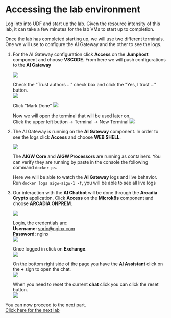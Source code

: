 # Accessing the lab environment


Log into into UDF and start up the lab. Given the resource intensity of this lab, it can take a few minutes for the lab VMs to start up to completion.

Once the lab has completed starting up, we will use two different terminals. One we will use to configure the AI Gateway and the other to see the logs.

1. For the AI Gateway configuration click **Access** on the **Jumphost** component and choose **VSCODE**. From here we will push configurations to the **AI Gateway**

   ![](/lab2/images/00.png)

   Check the "Trust authors ..." check box and click the "Yes, I trust ..." button.  
   ![](/lab2/images/00-1.png)   

   Click "Mark Done"
   ![](/lab2/images/00-2.png)   

   Now we will open the terminal that will be used later on.  
   Click the upper left button -> Terminal -> New Terminal
   ![](/lab2/images/00-3.png)   


2. The AI Gateway is running on the **AI Gateway** component. In order to see the logs click **Access** and choose **WEB SHELL**.

   ![](/lab2/images/01.png)

   The **AIGW Core** and **AIGW Processors** are running as containers. You can verify they are running by paste in the console the following command `docker ps`.

   Here we will be able to watch the **AI Gateway** logs and live behavior. Run `docker logs aigw-aigw-1 -f`, you will be able to see all live logs

3. Our interaction with the **AI Chatbot** will be done through the **Arcadia Crypto** application. Click **Access** on the **Microk8s** component and choose **ARCADIA ONPREM**.

   ![](/lab2/images/02.png)  

   Login, the credentials are:  
   **Username:** sorin@nginx.com  
   **Password:** nginx  
   ![](/lab2/images/03.png)

   Once logged in click on **Exchange**.  
   ![](/lab2/images/04.png)

   On the bottom right side of the page you have the **AI Assistant** click on the **+** sign to open the chat.  
   ![](/lab2/images/05.png)

   When you need to reset the current **chat** click you can click the reset button.  
   ![](/lab2/images/06.png)

You can now proceed to the next part.    
[Click here for the next lab](../lab3/lab3.md)   
